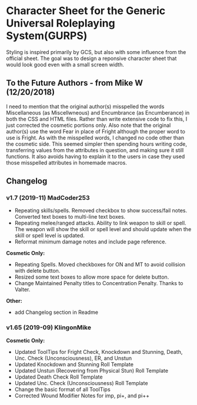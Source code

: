 # Character Sheet for the Generic Universal Roleplaying System(GURPS)

Styling is inspired primarily by GCS, but also with some influence from the official sheet. The goal was to design a reponsive character sheet that would look good even with a small screen width.

## To the Future Authors - from Mike W (12/20/2018)
I need to mention that the original author(s) misspelled the words Miscellaneous (as Miscellwneous) and Encumbrance (as Encumberance) in both the CSS and HTML files. Rather than write extensive code to fix this, I just corrected the cosmetic portions only. Also note that the original author(s) use the word Fear in place of Fright although the proper word to use is Fright. As with the misspelled words, I changed no code other than the cosmetic side. This seemed simpler then spending hours writing code, transferring values from the attributes in question, and making sure it still functions. It also avoids having to explain it to the users in case they used those misspelled attributes in homemade macros.

## Changelog

### v1.7 (2019-11) MadCoder253

* Repeating skills/spells. Removed checkbox to show success/fail notes. Converted text boxes to multi-line text boxes.
* Repeating melee/ranged attacks. Ability to link weapon to skill or spell. The weapon will show the skill or spell level and should update when the skill or spell level is updated.
* Reformat minimum damage notes and include page reference.

**Cosmetic Only:**

* Repeating Spells. Moved checkboxes for ON and MT to avoid collision with delete button.
* Resized some text boxes to allow more space for delete button.
* Change Maintained Penalty titles to Concentration Penalty. Thanks to Valter.

**Other:**
* add Changelog section in Readme

### v1.65 (2019-09) KlingonMike

**Cosmetic Only:**

* Updated ToolTips for Fright Check, Knockdown and Stunning, Death, Unc. Check (Unconsciousness), ER, and Unstun
* Updated Knockdown and Stunning Roll Template
* Updated Unstun (Recovering from Physical Stun) Roll Template
* Updated Death Check Roll Template
* Updated Unc. Check (Unconsciousness) Roll Template
* Change the basic format of all ToolTips
* Corrected Wound Modifier Notes for imp, pi+, and pi++ 